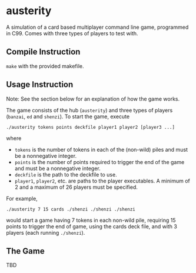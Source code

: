 # austerity
A simulation of a card based multiplayer command line game, programmed in C99. Comes with three types of players to test with. 

## Compile Instruction
`make` with the provided makefile. 

## Usage Instruction
Note: See the section below for an explanation of how the game works. 

The game consists of the hub (`austerity`) and three types of players (`banzai`, `ed` and `shenzi`). To start the game, execute 
```
./austerity tokens points deckfile player1 player2 [player3 ...]
```
where
- `tokens` is the number of tokens in each of the (non-wild) piles and must be a nonnegative integer. 
- `points` is the number of points required to trigger the end of the game and must be a nonnegative integer.
- `deckfile` is the path to the deckfile to use.
- `player1`, `player2`, etc. are paths to the player executables. A minimum of 2 and a maximum of 26 players must be specified. 

For example, 
```
./austerity 7 15 cards ./shenzi ./shenzi ./shenzi
```
would start a game having 7 tokens in each non-wild pile, requiring 15 points to trigger the end of game, using the cards deck file, and with 3 players (each running `./shenzi`). 

## The Game
TBD
